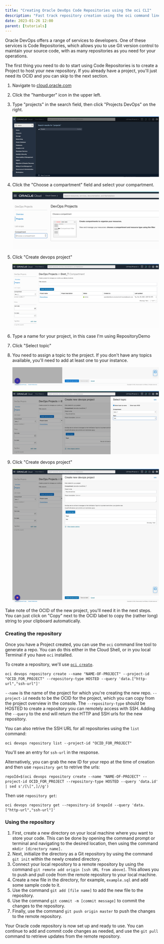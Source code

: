 ```yaml
---
title: "Creating Oracle DevOps Code Repositories using the oci CLI"
description: "Fast track repository creation using the oci command line tool."
date: 2023-01-26 12:00
parent: [tutorials]
---
```

Oracle DevOps offers a range of services to developers. One of these services is Code Repositories, which allows you to use Git version control to maintain your source code, with as many repositories as you need for your operations.

The first thing you need to do to start using Code Repositories is to create a Project to host your new repository. If you already have a project, you'll just need its OCID and you can skip to the next section.

1. Navigate to [cloud.oracle.com][1]
2. Click the "hamburger" icon in the upper left.
3. Type "projects" in the search field, then click "Projects DevOps" on the right.

	![Screenshot of: Type "projects" in the search field, then click "Projects DevOps" on the right.][3]
4. Click the "Choose a compartment" field and select your compartment.

	![Screenshot of: Click the "Choose a compartment" field and select your compartment.][4]

5. Click "Create devops project"

	![Screenshot of: Click "Create devops project"][5]
6. Type a name for your project, in this case I'm using RepositoryDemo

7. Click "Select topic"

8. You need to assign a topic to the project. If you don't have any topics available, you'll need to add at least one to your instance.
	
	![Screenshot of: Click "Select topic"][6]

	![Select topic][7]
9. Click "Create devops project"

	![Screenshot of: Click "Create devops project"][8]  


[1]: https://cloud.oracle.com/
[2]: assets/code-repo-step1.jpg
[3]: assets/code-repo-step2.jpg
[4]: assets/code-repo-step3.jpg
[5]: assets/code-repo-step4.jpg
[6]: assets/code-repo-step5.jpg
[7]: assets/code-repo-step6.jpg
[8]: assets/code-repo-step7.jpg

Take note of the OCID of the new project, you'll need it in the next steps. You can just click on "Copy" next to the OCID label to copy the (rather long) string to your clipboard automatically.

### Creating the repository

Once you have a Project created, you can use the `oci` command line tool to generate a repo. You can do this either in the Cloud Shell, or in you local Terminal if you have `oci` installed.

To create a repository, we'll use [`oci create`](https://docs.oracle.com/iaas/tools/oci-cli/latest/oci_cli_docs/cmdref/devops/repository/create.html).

	oci devops repository create --name "NAME-OF-PROJECT" --project-id "OCID_FOR_PROJECT" --repository-type HOSTED --query 'data.["http-url","ssh-url"]'

`--name` is the name of the project for which you're creating the new repo. `--project-id` needs to be the OCID for the project, which you can copy from the project overview in the console. The `--repository-type` should be HOSTED to create a repository you can remotely access with SSH. Adding the `--query` to the end will return the HTTP and SSH urls for the new repository.

You can also retrive the SSH URL for all repositories using the `list` command:

	oci devops repository list --project-id "OCID_FOR_PROJECT"

You'll see an entry for `ssh-url` in the response.

Alternatively, you can grab the new ID for your repo at the time of creation and then use `repository get` to retrive the urls:

	repoId=$(oci devops repository create --name "NAME-OF-PROJECT" --project-id OCID_FOR_PROJECT --repository-type HOSTED --query 'data.id' | sed s'/[\[",]//g')

Then use `repository get`:

	oci devops repository get --repository-id $repoId --query 'data.["http-url","ssh-url"]'

### Using the repository

1. First, create a new directory on your local machine where you want to store your code. This can be done by opening the command prompt or terminal and navigating to the desired location, then using the command `mkdir [directory name].`
2. Next, initialize the directory as a Git repository by using the command `git init` within the newly created directory.
3. Connect your local repository to a remote repository by using the command `git remote add origin [ssh URL from above]`. This allows you to push and pull code from the remote repository to your local machine.
4. Create a new file in the directory, for example, `example.sql` and add some sample code to it.
5. Use the command `git add [file name]` to add the new file to the repository.
6. Use the command `git commit -m [commit message]` to commit the changes to the repository.
7. Finally, use the command `git push origin master` to push the changes to the remote repository.

Your Oracle code repository is now set up and ready to use. You can continue to add and commit code changes as needed, and use the `git pull` command to retrieve updates from the remote repository.
